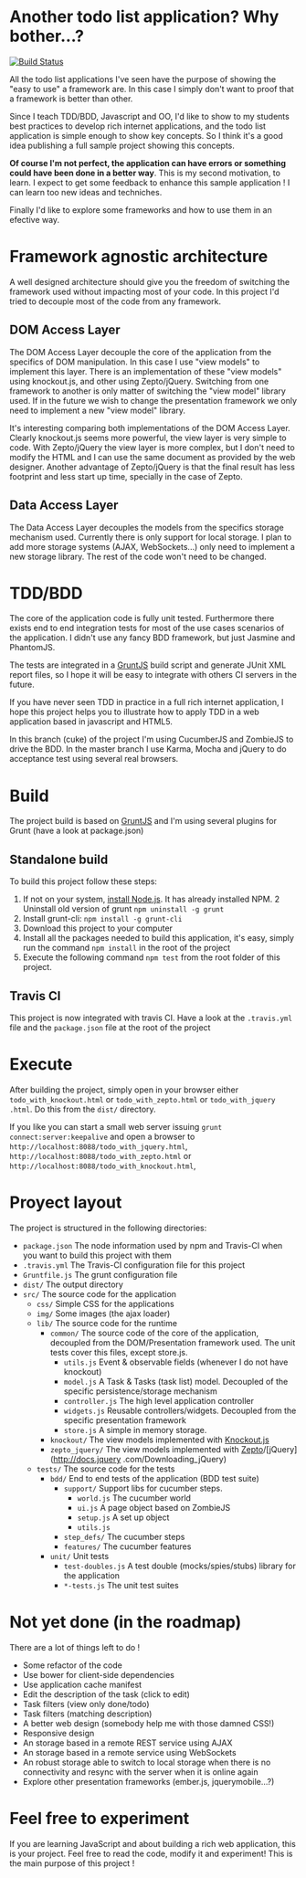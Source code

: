 Another todo list application? Why bother...?
=============================================

[![Build Status](https://travis-ci.org/eamodeorubio/explore-the-todo-list-app.png?branch=cuke)](https://travis-ci.org/eamodeorubio/explore-the-todo-list-app)

All the todo list applications I've seen have the purpose of showing the "easy to use" a framework are. In this case
I simply don't want to proof that a framework is better than other.

Since I teach TDD/BDD, Javascript and OO, I'd like to show to my students best practices to develop rich
internet applications, and the todo list application is simple enough to show key concepts. So I think it's a good
idea publishing a full sample project showing this concepts.

**Of course I'm not perfect, the application can have errors or something
could have been done in a better way**. This is my second motivation, to learn. I expect to get some feedback to enhance this sample application ! I can learn too new ideas and techniches.

Finally I'd like to explore some frameworks and how to use them in an efective way.

Framework agnostic architecture
===============================

A well designed architecture should give you the freedom of switching the framework used without impacting most of
your code. In this project I'd tried to decouple most of the code from any framework.

DOM Access Layer
----------------

The DOM Access Layer decouple the core of the application from the specifics of DOM manipulation. In this case I use
"view models" to implement this layer. There is an implementation of these "view models" using knockout.js,
and other using Zepto/jQuery. Switching from one framework to another is only matter of switching the "view
model" library used. If in the future we wish to change the presentation framework we only need to implement a new
"view model" library.

It's interesting comparing both implementations of the DOM Access Layer. Clearly knockout.js seems more powerful,
the view layer is very simple to code. With Zepto/jQuery the view layer is more complex,
but I don't need to modify the HTML and I can use the same document as provided by the web designer. Another advantage of
 Zepto/jQuery is that the final result has less footprint and less start up time, specially in the case of Zepto.

Data Access Layer
-----------------

The Data Access Layer decouples the models from the specifics storage
mechanism used. Currently there is only support for local storage. I plan to
add more storage systems (AJAX, WebSockets...) only need to implement a new
storage library. The rest of the code won't need to be changed.

TDD/BDD
=======

The core of the application code is fully unit tested. Furthermore there exists end to end integration tests for most of the use cases scenarios of the application. I didn't use any fancy BDD framework, but just Jasmine and PhantomJS.

The tests are integrated in a [GruntJS](http://gruntjs.com/) build script and generate JUnit XML report
files, so I hope it will be easy to integrate with others CI servers in the
future.

If you have never seen TDD in practice in a full rich internet application, I hope this project helps you to
illustrate how to apply TDD in a web application based in javascript and HTML5.

In this branch (cuke) of the project I'm using CucumberJS and ZombieJS to
drive the BDD. In the master branch I use Karma, Mocha and jQuery to do
acceptance test using several real browsers.

Build
=====

The project build is based on [GruntJS](http://gruntjs.com/) and I'm using
several plugins for Grunt (have a look at package.json)

Standalone build
----------------

To build this project follow these steps:

1. If not on your system, [install Node.js](http://nodejs.org/#download). It has already installed NPM.
2 Uninstall old version of grunt `npm uninstall -g grunt`
3. Install grunt-cli: `npm install -g grunt-cli`
4. Download this project to your computer
5. Install all the packages needed to build this application, it's easy,
simply run the command ``npm install`` in the root of the project
6. Execute the following command ``npm test`` from the root folder of this
project.

Travis CI
---------

This project is now integrated with travis CI. Have a look at the ``.travis.yml`` file and the ``package.json`` file at the root of the project

Execute
=======

After building the project, simply open in your browser either
``todo_with_knockout.html`` or ``todo_with_zepto.html`` or ``todo_with_jquery
.html``. Do this from the `dist/` directory.

If you like you can start a small web server issuing ``grunt
connect:server:keepalive`` and open a browser to
``http://localhost:8088/todo_with_jquery.html``,
``http://localhost:8088/todo_with_zepto.html`` or
``http://localhost:8088/todo_with_knockout.html``,

Proyect layout
==============

The project is structured in the following directories:

* ```package.json``` The node information used by npm and Travis-CI when you want to build this project with them
* ```.travis.yml``` The Travis-CI configuration file for this project
* ```Gruntfile.js``` The grunt configuration file
* ```dist/``` The output directory
* ```src/``` The source code for the application
    * ```css/``` Simple CSS for the applications
    * ```img/``` Some images (the ajax loader)
    * ```lib/``` The source code for the runtime
        * ```common/``` The source code of the core of the application, decoupled from the DOM/Presentation framework
used. The unit tests cover this files, except store.js.
            * ```utils.js``` Event & observable fields (whenever I do not have knockout)
            * ```model.js``` A Task & Tasks (task list) model. Decoupled of the specific persistence/storage mechanism
            * ```controller.js``` The high level application controller
            * ```widgets.js``` Reusable controllers/widgets. Decoupled from the specific presentation framework
            * ```store.js``` A simple in memory storage.
        * ```knockout/``` The view models implemented with [Knockout.js](http://knockoutjs.com/)
        * ```zepto_jquery/``` The view models implemented with [Zepto](http://zeptojs.com/)/[jQuery](http://docs.jquery
.com/Downloading_jQuery)
    * ```tests/``` The source code for the tests
        * ```bdd/``` End to end tests of the application (BDD test suite)
            * ```support/``` Support libs for cucumber steps.
                * ```world.js``` The cucumber world
                * ```ui.js``` A page object based on ZombieJS
                * ```setup.js``` A set up object
                * ```utils.js```
            * ```step_defs/``` The cucumber steps
            * ```features/``` The cucumber features
        * ```unit/``` Unit tests
            * ```test-doubles.js``` A test double (mocks/spies/stubs) library for the application
            * ```*-tests.js``` The unit test suites


Not yet done (in the roadmap)
=============================

There are a lot of things left to do !

* Some refactor of the code
* Use bower for client-side dependencies
* Use application cache manifest
* Edit the description of the task (click to edit)
* Task filters (view only done/todo)
* Task filters (matching description)
* A better web design (somebody help me with those damned CSS!)
* Responsive design
* An storage based in a remote REST service using AJAX
* An storage based in a remote service using WebSockets
* An robust storage able to switch to local storage when there is no connectivity and resync with the server when it
is online again
* Explore other presentation frameworks (ember.js, jquerymobile...?)

Feel free to experiment
=======================

If you are learning JavaScript and about building a rich web application, this is your project. Feel free to read the
code, modify it and experiment! This is the main purpose of this project !